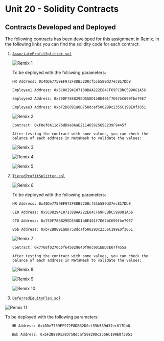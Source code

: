 # Unit 20 - Solidity Contracts

## Contracts Developed and Deployed

The following contracts has been developed for this assignment in [Remix](https://remix.ethereum.org/#optimize=false&evmVersion=null&version=soljson-v0.5.17+commit.d19bba13.js). In the following links you can find the solidity code for each contract:

1. [`AssociateProfitSplitter.sol`](Starter-Code/AssociateProfitSplitter.sol)

   ![Remix 1](Images/Picture1.png)
   
   To be deployed with the following parameters:
                         
       HR Address: 0x40De7759EF972F8DB32D0cf55b589d37ec817Db8

       Employee1 Address: 0x5C08294107138BAA222E84CF69FCBbC599081A56

       Employee2 Address: 0x750F788B29ED558D1bBE401f7E67bC699fbe79E7

       Employee3 Address: 0xbF2B8891a8D758dcaf50829Dc2356C199E0f3051

   ![Remix 2](Images/Picture2.png)

       Contract: 0xF8ef6A11d76dB9e0AaE21146592565E239F9445f
       
       After testing the contract with some values, you can check the balance of each address in MetaMask to validate the values:

   ![Remix 3](Images/Picture3.png)

   ![Remix 4](Images/Picture4.png)

   ![Remix 5](Images/Picture5.png)
      
2. [`TieredProfitSplitter.sol`](Starter-Code/TieredProfitSplitter.sol)
   
   ![Remix 6](Images/Picture6.png)
   
   To be deployed with the following parameters:
                         
       HR Address: 0x40De7759EF972F8DB32D0cf55b589d37ec817Db8
       
       CEO Address: 0x5C08294107138BAA222E84CF69FCBbC599081A56
       
       CTO Address: 0x750F788B29ED558D1bBE401f7E67bC699fbe79E7
       
       Bob Address: 0xbF2B8891a8D758dcaf50829Dc2356C199E0f3051

   ![Remix 7](Images/Picture7.png)

       Contract: 0x7768f0270C5f645020640f90c901EBD7E07f455a
       
       After testing the contract with some values, you can check the balance of each address in MetaMask to validate the values:

   ![Remix 8](Images/Picture8.png)

   ![Remix 9](Images/Picture9.png)

   ![Remix 10](Images/Picture10.png)
   
3. [`DeferredEquityPlan.sol`](Starter-Code/DeferredEquityPlan.sol)

![Remix 11](Images/Picture11.png)
   
   To be deployed with the following parameters:
                         
       HR Address: 0x40De7759EF972F8DB32D0cf55b589d37ec817Db8
       
       Bob Address: 0xbF2B8891a8D758dcaf50829Dc2356C199E0f3051
       
       
